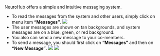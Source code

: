 NeuroHub offers a simple and intuitive messaging system. 
* To read the messages from the system and other users, simply click on menu item **“Messages”**. 
![](https://github.com/neurohub/neurohub_documentation/blob/master/images/messagenew.png)
* The user messages are shown on tan backgrounds, and system messages are on a blue, green, or red background. 
* You also can send a new message to your co-members. 
* To send a message, you should first click on **“Messages”** and then on **“New Message”**.
![](https://github.com/neurohub/neurohub_documentation/blob/master/images/newmessage.png)
![](https://github.com/neurohub/neurohub_documentation/blob/master/images/sendmessage.png)